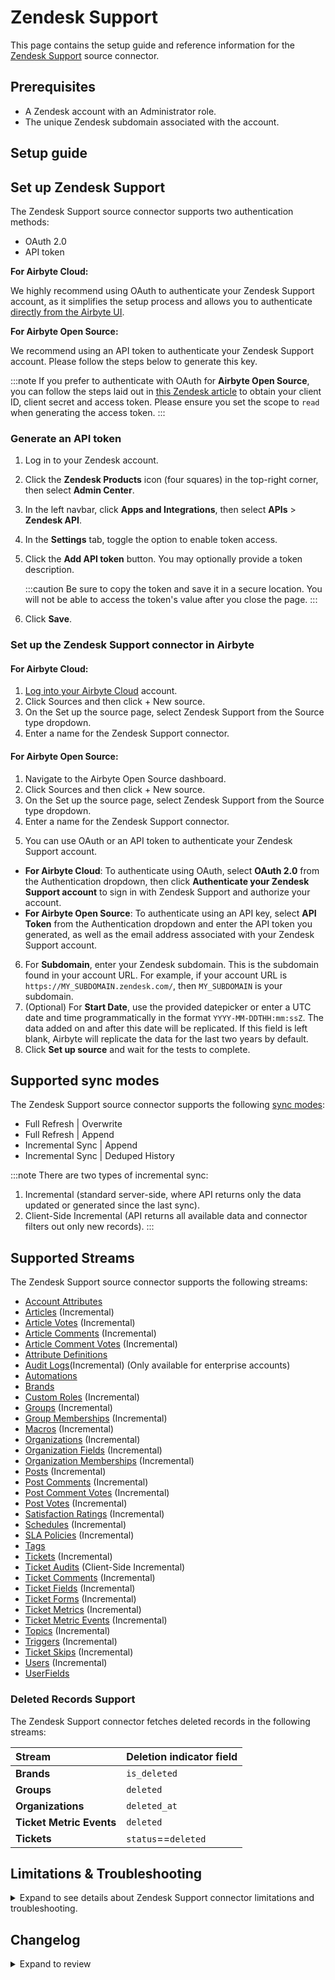# Zendesk Support

<HideInUI>

This page contains the setup guide and reference information for the [Zendesk Support](https://www.zendesk.com/) source connector.

</HideInUI>

## Prerequisites

- A Zendesk account with an Administrator role.
- The unique Zendesk subdomain associated with the account.

## Setup guide

## Set up Zendesk Support

The Zendesk Support source connector supports two authentication methods:

- OAuth 2.0
- API token

<!-- env:cloud -->

**For Airbyte Cloud:**

We highly recommend using OAuth to authenticate your Zendesk Support account, as it simplifies the setup process and allows you to authenticate [directly from the Airbyte UI](#set-up-the-zendesk-support-source-connector).

<!-- /env:cloud -->

<!-- env:oss -->

**For Airbyte Open Source:**

We recommend using an API token to authenticate your Zendesk Support account. Please follow the steps below to generate this key.

:::note
If you prefer to authenticate with OAuth for **Airbyte Open Source**, you can follow the steps laid out in [this Zendesk article](https://support.zendesk.com/hc/en-us/articles/4408845965210) to obtain your client ID, client secret and access token. Please ensure you set the scope to `read` when generating the access token.
:::

### Generate an API token

1. Log in to your Zendesk account.
2. Click the **Zendesk Products** icon (four squares) in the top-right corner, then select **Admin Center**.
3. In the left navbar, click **Apps and Integrations**, then select **APIs** > **Zendesk API**.
4. In the **Settings** tab, toggle the option to enable token access.
5. Click the **Add API token** button. You may optionally provide a token description.

   :::caution
   Be sure to copy the token and save it in a secure location. You will not be able to access the token's value after you close the page.
   :::

6. Click **Save**.
<!-- /env:oss -->

### Set up the Zendesk Support connector in Airbyte

<!-- env:cloud -->
#### For Airbyte Cloud:

1. [Log into your Airbyte Cloud](https://cloud.airbyte.com/workspaces) account.
2. Click Sources and then click + New source.
3. On the Set up the source page, select Zendesk Support from the Source type dropdown.
4. Enter a name for the Zendesk Support connector.
<!-- /env:cloud -->
<!-- env:oss -->
#### For Airbyte Open Source:

1. Navigate to the Airbyte Open Source dashboard.
2. Click Sources and then click + New source.
3. On the Set up the source page, select Zendesk Support from the Source type dropdown.
4. Enter a name for the Zendesk Support connector.
<!-- /env:oss -->
5. You can use OAuth or an API token to authenticate your Zendesk Support account.
<!-- env:cloud -->

- **For Airbyte Cloud**: To authenticate using OAuth, select **OAuth 2.0** from the Authentication dropdown, then click **Authenticate your Zendesk Support account** to sign in with Zendesk Support and authorize your account.
  <!-- /env:cloud -->
  <!-- env:oss -->
- **For Airbyte Open Source**: To authenticate using an API key, select **API Token** from the Authentication dropdown and enter the API token you generated, as well as the email address associated with your Zendesk Support account.
<!-- /env:oss -->

6. For **Subdomain**, enter your Zendesk subdomain. This is the subdomain found in your account URL. For example, if your account URL is `https://MY_SUBDOMAIN.zendesk.com/`, then `MY_SUBDOMAIN` is your subdomain.
7. (Optional) For **Start Date**, use the provided datepicker or enter a UTC date and time programmatically in the format `YYYY-MM-DDTHH:mm:ssZ`. The data added on and after this date will be replicated. If this field is left blank, Airbyte will replicate the data for the last two years by default.
8. Click **Set up source** and wait for the tests to complete.
<!-- /env:oss -->

<HideInUI>

## Supported sync modes

The Zendesk Support source connector supports the following [sync modes](https://docs.airbyte.com/cloud/core-concepts/#connection-sync-modes):

- Full Refresh | Overwrite
- Full Refresh | Append
- Incremental Sync | Append
- Incremental Sync | Deduped History

:::note
There are two types of incremental sync:

1. Incremental (standard server-side, where API returns only the data updated or generated since the last sync).
2. Client-Side Incremental (API returns all available data and connector filters out only new records).
   :::

## Supported Streams

The Zendesk Support source connector supports the following streams:

- [Account Attributes](https://developer.zendesk.com/api-reference/ticketing/ticket-management/skill_based_routing/#list-account-attributes)
- [Articles](https://developer.zendesk.com/api-reference/help_center/help-center-api/articles/#list-articles) \(Incremental\)
- [Article Votes](https://developer.zendesk.com/api-reference/help_center/help-center-api/votes/#list-votes) \(Incremental\)
- [Article Comments](https://developer.zendesk.com/api-reference/help_center/help-center-api/article_comments/#list-comments) \(Incremental\)
- [Article Comment Votes](https://developer.zendesk.com/api-reference/help_center/help-center-api/votes/#list-votes) \(Incremental\)
- [Attribute Definitions](https://developer.zendesk.com/api-reference/ticketing/ticket-management/skill_based_routing/#list-routing-attribute-definitions)
- [Audit Logs](https://developer.zendesk.com/api-reference/ticketing/account-configuration/audit_logs/#list-audit-logs)\(Incremental\) (Only available for enterprise accounts)
- [Automations](https://developer.zendesk.com/api-reference/ticketing/business-rules/automations/#list-automations)
- [Brands](https://developer.zendesk.com/api-reference/ticketing/account-configuration/brands/#list-brands)
- [Custom Roles](https://developer.zendesk.com/api-reference/ticketing/account-configuration/custom_roles/#list-custom-roles) \(Incremental\)
- [Groups](https://developer.zendesk.com/rest_api/docs/support/groups) \(Incremental\)
- [Group Memberships](https://developer.zendesk.com/rest_api/docs/support/group_memberships) \(Incremental\)
- [Macros](https://developer.zendesk.com/rest_api/docs/support/macros) \(Incremental\)
- [Organizations](https://developer.zendesk.com/rest_api/docs/support/organizations) \(Incremental\)
- [Organization Fields](https://developer.zendesk.com/api-reference/ticketing/organizations/organization_fields/#list-organization-fields) \(Incremental\)
- [Organization Memberships](https://developer.zendesk.com/api-reference/ticketing/organizations/organization_memberships/) \(Incremental\)
- [Posts](https://developer.zendesk.com/api-reference/help_center/help-center-api/posts/#list-posts) \(Incremental\)
- [Post Comments](https://developer.zendesk.com/api-reference/help_center/help-center-api/post_comments/#list-comments) \(Incremental\)
- [Post Comment Votes](https://developer.zendesk.com/api-reference/help_center/help-center-api/votes/#list-votes) \(Incremental\)
- [Post Votes](https://developer.zendesk.com/api-reference/help_center/help-center-api/votes/#list-votes) \(Incremental\)
- [Satisfaction Ratings](https://developer.zendesk.com/rest_api/docs/support/satisfaction_ratings) \(Incremental\)
- [Schedules](https://developer.zendesk.com/api-reference/ticketing/ticket-management/schedules/#list-schedules) \(Incremental\)
- [SLA Policies](https://developer.zendesk.com/rest_api/docs/support/sla_policies) \(Incremental\)
- [Tags](https://developer.zendesk.com/rest_api/docs/support/tags)
- [Tickets](https://developer.zendesk.com/api-reference/ticketing/ticket-management/incremental_exports/#incremental-ticket-export-time-based) \(Incremental\)
- [Ticket Audits](https://developer.zendesk.com/rest_api/docs/support/ticket_audits) \(Client-Side Incremental\)
- [Ticket Comments](https://developer.zendesk.com/api-reference/ticketing/ticket-management/incremental_exports/#incremental-ticket-event-export) \(Incremental\)
- [Ticket Fields](https://developer.zendesk.com/rest_api/docs/support/ticket_fields) \(Incremental\)
- [Ticket Forms](https://developer.zendesk.com/rest_api/docs/support/ticket_forms) \(Incremental\)
- [Ticket Metrics](https://developer.zendesk.com/rest_api/docs/support/ticket_metrics) \(Incremental\)
- [Ticket Metric Events](https://developer.zendesk.com/api-reference/ticketing/tickets/ticket_metric_events/) \(Incremental\)
- [Topics](https://developer.zendesk.com/api-reference/help_center/help-center-api/topics/#list-topics) \(Incremental\)
- [Triggers](https://developer.zendesk.com/api-reference/ticketing/business-rules/triggers/#list-ticket-triggers) \(Incremental\)
- [Ticket Skips](https://developer.zendesk.com/api-reference/ticketing/tickets/ticket_skips/) \(Incremental\)
- [Users](https://developer.zendesk.com/api-reference/ticketing/ticket-management/incremental_exports/#incremental-user-export) \(Incremental\)
- [UserFields](https://developer.zendesk.com/api-reference/ticketing/users/user_fields/#list-user-fields)

### Deleted Records Support

The Zendesk Support connector fetches deleted records in the following streams:

| Stream                   | Deletion indicator field |
|:-------------------------|:-------------------------|
| **Brands**               | `is_deleted`             |
| **Groups**               | `deleted`                |
| **Organizations**        | `deleted_at`             |
| **Ticket Metric Events** | `deleted`                |
| **Tickets**              | `status`==`deleted`      |

## Limitations & Troubleshooting

<details>
<summary>
Expand to see details about Zendesk Support connector limitations and troubleshooting.
</summary>

### Connector limitations

#### Rate limiting

The connector is restricted by normal Zendesk [requests limitation](https://developer.zendesk.com/rest_api/docs/support/usage_limits).

The Zendesk connector ideally should not run into Zendesk API limitations under normal usage. [Create an issue](https://github.com/airbytehq/airbyte/issues) if you see any rate limit issues that are not automatically retried successfully.

### Troubleshooting

- Check out common troubleshooting issues for the Zendesk Support source connector on our [Airbyte Forum](https://github.com/airbytehq/airbyte/discussions).

</details>

## Changelog

<details>
  <summary>Expand to review</summary>

| Version | Date       | Pull Request                                             | Subject                                                                                                                                                                                                                            |
|:--------|:-----------|:---------------------------------------------------------|:-----------------------------------------------------------------------------------------------------------------------------------------------------------------------------------------------------------------------------------|
| 4.3.1 | 2024-10-12 | [46794](https://github.com/airbytehq/airbyte/pull/46794) | Update dependencies |
| 4.3.0 | 2024-10-09 | [46096](https://github.com/airbytehq/airbyte/pull/46096) | Updates `TicketMetrics` stream for improved reliability for long syncs, updates state cursor field to `_ab_updated_at`, automatically migrates legacy state |
| 4.2.3 | 2024-10-05 | [46408](https://github.com/airbytehq/airbyte/pull/46408) | Update dependencies |
| 4.2.2 | 2024-09-28 | [45784](https://github.com/airbytehq/airbyte/pull/45784) | Update dependencies |
| 4.2.1 | 2024-09-14 | [45561](https://github.com/airbytehq/airbyte/pull/45561) | Update dependencies |
| 4.2.0 | 2024-09-10 | [44610](https://github.com/airbytehq/airbyte/pull/44610) | Add `Automations` and `Triggers` stream |
| 4.1.1 | 2024-09-07 | [45215](https://github.com/airbytehq/airbyte/pull/45215) | Update dependencies |
| 4.1.0 | 2024-09-06 | [45187](https://github.com/airbytehq/airbyte/pull/45187) | Migrate to CDK v5 |
| 4.0.2 | 2024-08-31 | [44965](https://github.com/airbytehq/airbyte/pull/44965) | Update dependencies |
| 4.0.1 | 2024-08-24 | [44692](https://github.com/airbytehq/airbyte/pull/44692) | Update dependencies |
| 4.0.0 | 2024-08-19 | [44096](https://github.com/airbytehq/airbyte/pull/44096) | Stream `Tags`: use cursor based pagination |
| 3.0.1 | 2024-08-17 | [44324](https://github.com/airbytehq/airbyte/pull/44324) | Update dependencies |
| 3.0.0 | 2024-08-13 | [43446](https://github.com/airbytehq/airbyte/pull/43446) | `TicketMetrics` stream: updates cursor field to `generated_timestamp` |
| 2.7.3 | 2024-08-12 | [43900](https://github.com/airbytehq/airbyte/pull/43900) | Update dependencies |
| 2.7.2 | 2024-08-10 | [43614](https://github.com/airbytehq/airbyte/pull/43614) | Update dependencies |
| 2.7.1 | 2024-08-03 | [41799](https://github.com/airbytehq/airbyte/pull/41799) | Update dependencies |
| 2.7.0 | 2024-08-02 | [42975](https://github.com/airbytehq/airbyte/pull/42975) | Migrate to CDK v4.3.0 |
| 2.6.13 | 2024-07-31 | [42892](https://github.com/airbytehq/airbyte/pull/42892) | Update BackoffStrategy interface to be up-to-date with latest parent interface. |
| 2.6.12 | 2024-07-25 | [42519](https://github.com/airbytehq/airbyte/pull/42519) | Update error message for permission issue. |
| 2.6.11 | 2024-07-18 | [42100](https://github.com/airbytehq/airbyte/pull/42100) | Raise config error on 403/404 status code. |
| 2.6.10 | 2024-07-10 | [41436](https://github.com/airbytehq/airbyte/pull/41436) | Fix unit test |
| 2.6.9 | 2024-07-10 | [41390](https://github.com/airbytehq/airbyte/pull/41390) | Update dependencies |
| 2.6.8 | 2024-07-09 | [40025](https://github.com/airbytehq/airbyte/pull/40025) | Update dependencies |
| 2.6.7 | 2024-07-09 | [41032](https://github.com/airbytehq/airbyte/pull/41032) | Use latest `CDK`: 3.0.0 |
| 2.6.6 | 2024-06-27 | [40592](https://github.com/airbytehq/airbyte/pull/40592) | Updated to use latest `CDK` version, fixed `cursor pagination` logic |
| 2.6.5 | 2024-05-23 | [38607](https://github.com/airbytehq/airbyte/pull/38607) | Migrate to cursor based pagination in stream `Organization memberships` |
| 2.6.4 | 2024-05-20 | [38310](https://github.com/airbytehq/airbyte/pull/38310) | Fix record filter for `Ticket Metrics` stream |
| 2.6.3 | 2024-05-02 | [36669](https://github.com/airbytehq/airbyte/pull/36669) | Schema descriptions |
| 2.6.2 | 2024-02-05 | [37761](https://github.com/airbytehq/airbyte/pull/37761) | Add stop condition for `Ticket Audits` when recieved old records; Ignore 403 and 404 status codes. |
| 2.6.1 | 2024-04-30 | [37723](https://github.com/airbytehq/airbyte/pull/37723) | Add %Y-%m-%dT%H:%M:%S%z to cursor_datetime_formats |
| 2.6.0 | 2024-04-29 | [36823](https://github.com/airbytehq/airbyte/pull/36823) | Migrate to low code; Add new stream `Ticket Activities` |
| 2.5.0 | 2024-04-25 | [36388](https://github.com/airbytehq/airbyte/pull/36388) | Fix data type of field in `Tickets` stream schema stream. |
| 2.4.1 | 2024-04-20 | [37450](https://github.com/airbytehq/airbyte/pull/37450) | Fix parsing response for `Ticket Metrics` stream. |
| 2.4.0 | 2024-04-09 | [36897](https://github.com/airbytehq/airbyte/pull/36897) | Fix long-running syncs for `Ticket Metrics`, `Ticket Audits` and `Satisfaction Ratings` streams. |
| 2.3.0 | 2024-03-26 | [36403](https://github.com/airbytehq/airbyte/pull/36403) | Unpin CDK version, add record counts to state messages |
| 2.2.8 | 2024-02-09 | [35083](https://github.com/airbytehq/airbyte/pull/35083) | Manage dependencies with Poetry. |
| 2.2.7 | 2024-02-05 | [34840](https://github.com/airbytehq/airbyte/pull/34840) | Fix missing fields in schema |
| 2.2.6 | 2024-01-11 | [34064](https://github.com/airbytehq/airbyte/pull/34064) | Skip 504 Error for stream `Ticket Audits` |
| 2.2.5 | 2024-01-08 | [34010](https://github.com/airbytehq/airbyte/pull/34010) | Prepare for airbyte-lib |
| 2.2.4 | 2023-12-20 | [33680](https://github.com/airbytehq/airbyte/pull/33680) | Fix pagination issue for streams related to incremental export sync |
| 2.2.3 | 2023-12-14 | [33435](https://github.com/airbytehq/airbyte/pull/33435) | Fix 504 Error for stream Ticket Audits |
| 2.2.2 | 2023-12-01 | [33012](https://github.com/airbytehq/airbyte/pull/33012) | Increase number of retries for backoff policy to 10 |
| 2.2.1 | 2023-11-10 | [32440](https://github.com/airbytehq/airbyte/pull/32440) | Made refactoring to improve code maintainability |
| 2.2.0 | 2023-10-31 | [31999](https://github.com/airbytehq/airbyte/pull/31999) | Extended the `CustomRoles` stream schema |
| 2.1.1 | 2023-10-23 | [31702](https://github.com/airbytehq/airbyte/pull/31702) | Base image migration: remove Dockerfile and use the python-connector-base image |
| 2.1.0 | 2023-10-19 | [31606](https://github.com/airbytehq/airbyte/pull/31606) | Added new field `reply_time_in_seconds` to the `Ticket Metrics` stream schema |
| 2.0.0 | 2023-09-15 | [30440](https://github.com/airbytehq/airbyte/pull/30440) | Remove stream `Deleted Tickets` |
| 1.7.0 | 2023-09-11 | [30259](https://github.com/airbytehq/airbyte/pull/30259) | Add stream `Deleted Tickets` |
| 1.6.0 | 2023-09-09 | [30168](https://github.com/airbytehq/airbyte/pull/30168) | Make `start_date` field optional |
| 1.5.1 | 2023-09-05 | [30142](https://github.com/airbytehq/airbyte/pull/30142) | Handle non-JSON Response |
| 1.5.0 | 2023-09-04 | [30138](https://github.com/airbytehq/airbyte/pull/30138) | Add new Streams: `Article Votes`, `Article Comments`, `Article Comment Votes` |
| 1.4.0 | 2023-09-04 | [30134](https://github.com/airbytehq/airbyte/pull/30134) | Add incremental support for streams: `custom Roles`, `Schedules`, `SLA Policies` |
| 1.3.0 | 2023-08-30 | [30031](https://github.com/airbytehq/airbyte/pull/30031) | Add new streams: `Articles`, `Organization Fields` |
| 1.2.2 | 2023-08-30 | [29998](https://github.com/airbytehq/airbyte/pull/29998) | Fix typo in stream `AttributeDefinitions`: field condition |
| 1.2.1 | 2023-08-30 | [29991](https://github.com/airbytehq/airbyte/pull/29991) | Remove Custom availability strategy |
| 1.2.0 | 2023-08-29 | [29940](https://github.com/airbytehq/airbyte/pull/29940) | Add undeclared fields to schemas |
| 1.1.1 | 2023-08-29 | [29904](https://github.com/airbytehq/airbyte/pull/29904) | Make `Organizations` stream incremental |
| 1.1.0 | 2023-08-28 | [29891](https://github.com/airbytehq/airbyte/pull/29891) | Add stream `UserFields` |
| 1.0.0 | 2023-07-27 | [28774](https://github.com/airbytehq/airbyte/pull/28774) | Fix retry logic & update cursor for `Tickets` stream |
| 0.11.0 | 2023-08-10 | [27208](https://github.com/airbytehq/airbyte/pull/27208) | Add stream `Topics` |
| 0.10.7 | 2023-08-09 | [29256](https://github.com/airbytehq/airbyte/pull/29256) | Update tooltip descriptions in spec |
| 0.10.6 | 2023-08-04 | [29031](https://github.com/airbytehq/airbyte/pull/29031) | Reverted `advancedAuth` spec changes |
| 0.10.5 | 2023-08-01 | [28910](https://github.com/airbytehq/airbyte/pull/28910) | Updated `advancedAuth` broken references |
| 0.10.4 | 2023-07-25 | [28397](https://github.com/airbytehq/airbyte/pull/28397) | Handle 404 Error |
| 0.10.3 | 2023-07-24 | [28612](https://github.com/airbytehq/airbyte/pull/28612) | Fix pagination for stream `TicketMetricEvents` |
| 0.10.2 | 2023-07-19 | [28487](https://github.com/airbytehq/airbyte/pull/28487) | Remove extra page from params |
| 0.10.1 | 2023-07-10 | [28096](https://github.com/airbytehq/airbyte/pull/28096) | Replace `offset` pagination with `cursor` pagination |
| 0.10.0 | 2023-07-06 | [27991](https://github.com/airbytehq/airbyte/pull/27991) | Add streams: `PostVotes`, `PostCommentVotes` |
| 0.9.0 | 2023-07-05 | [27961](https://github.com/airbytehq/airbyte/pull/27961) | Add stream: `Post Comments` |
| 0.8.1 | 2023-06-27 | [27765](https://github.com/airbytehq/airbyte/pull/27765) | Bugfix: Nonetype error while syncing more then 100000 organizations |
| 0.8.0 | 2023-06-09 | [27156](https://github.com/airbytehq/airbyte/pull/27156) | Add stream `Posts` |
| 0.7.0 | 2023-06-27 | [27436](https://github.com/airbytehq/airbyte/pull/27436) | Add Ticket Skips stream |
| 0.6.0 | 2023-06-27 | [27450](https://github.com/airbytehq/airbyte/pull/27450) | Add Skill Based Routing streams |
| 0.5.0 | 2023-06-26 | [27735](https://github.com/airbytehq/airbyte/pull/27735) | License Update: Elv2 stream stream |
| 0.4.0 | 2023-06-16 | [27431](https://github.com/airbytehq/airbyte/pull/27431) | Add Organization Memberships stream |
| 0.3.1 | 2023-06-02 | [26945](https://github.com/airbytehq/airbyte/pull/26945) | Make `Ticket Metrics` stream to use cursor pagination |
| 0.3.0 | 2023-05-23 | [26347](https://github.com/airbytehq/airbyte/pull/26347) | Add stream `Audit Logs` logs` |
| 0.2.30 | 2023-05-23 | [26414](https://github.com/airbytehq/airbyte/pull/26414) | Added missing handlers when `empty json` or `JSONDecodeError` is received |
| 0.2.29 | 2023-04-18 | [25214](https://github.com/airbytehq/airbyte/pull/25214) | Add missing fields to `Tickets` stream |
| 0.2.28 | 2023-03-21 | [24053](https://github.com/airbytehq/airbyte/pull/24053) | Fix stream `sla_policies` schema data type error (events.value) |
| 0.2.27 | 2023-03-22 | [22817](https://github.com/airbytehq/airbyte/pull/22817) | Specified date formatting in specification |
| 0.2.26 | 2023-03-20 | [24252](https://github.com/airbytehq/airbyte/pull/24252) | Handle invalid `start_date` when checking connection |
| 0.2.25 | 2023-02-28 | [22308](https://github.com/airbytehq/airbyte/pull/22308) | Add `AvailabilityStrategy` for all streams |
| 0.2.24 | 2023-02-17 | [23246](https://github.com/airbytehq/airbyte/pull/23246) | Handle `StartTimeTooRecent` error for Tickets stream |
| 0.2.23 | 2023-02-15 | [23035](https://github.com/airbytehq/airbyte/pull/23035) | Handle 403 Error |
| 0.2.22 | 2023-02-14 | [22483](https://github.com/airbytehq/airbyte/pull/22483) | Fix test; handle 400 error |
| 0.2.21 | 2023-01-27 | [22027](https://github.com/airbytehq/airbyte/pull/22027) | Set `AvailabilityStrategy` for streams explicitly to `None` |
| 0.2.20 | 2022-12-28 | [20900](https://github.com/airbytehq/airbyte/pull/20900) | Remove synchronous time.sleep, add logging, reduce backoff time |
| 0.2.19 | 2022-12-09 | [19967](https://github.com/airbytehq/airbyte/pull/19967) | Fix reading response for more than 100k records |
| 0.2.18 | 2022-11-29 | [19432](https://github.com/airbytehq/airbyte/pull/19432) | Revert changes from version 0.2.15, use a test read instead |
| 0.2.17 | 2022-11-24 | [19792](https://github.com/airbytehq/airbyte/pull/19792) | Transform `ticket_comments.via` "-" to null |
| 0.2.16 | 2022-09-28 | [17326](https://github.com/airbytehq/airbyte/pull/17326) | Migrate to per-stream states. |
| 0.2.15 | 2022-08-03 | [15233](https://github.com/airbytehq/airbyte/pull/15233) | Added `subscription plan` check on `streams discovery` step to remove streams that are not accessible for fetch due to subscription plan restrictions |
| 0.2.14 | 2022-07-27 | [15036](https://github.com/airbytehq/airbyte/pull/15036) | Convert `ticket_audits.previous_value` values to string |
| 0.2.13 | 2022-07-21 | [14829](https://github.com/airbytehq/airbyte/pull/14829) | Convert `tickets.custom_fields` values to string |
| 0.2.12 | 2022-06-30 | [14304](https://github.com/airbytehq/airbyte/pull/14304) | Fixed Pagination for Group Membership stream |
| 0.2.11 | 2022-06-24 | [14112](https://github.com/airbytehq/airbyte/pull/14112) | Fixed "Retry-After" non integer value |
| 0.2.10 | 2022-06-14 | [13757](https://github.com/airbytehq/airbyte/pull/13757) | Fixed the bug with `TicketMetrics` stream, HTTP Error 429, caused by lots of API requests |
| 0.2.9 | 2022-05-27 | [13261](https://github.com/airbytehq/airbyte/pull/13261) | Bugfix for the unhandled [ChunkedEncodingError](https://github.com/airbytehq/airbyte/issues/12591) and [ConnectionError](https://github.com/airbytehq/airbyte/issues/12155) |
| 0.2.8 | 2022-05-20 | [13055](https://github.com/airbytehq/airbyte/pull/13055) | Fixed minor issue for stream `ticket_audits` schema |
| 0.2.7 | 2022-04-27 | [12335](https://github.com/airbytehq/airbyte/pull/12335) | Adding fixtures to mock time.sleep for connectors that explicitly sleep |
| 0.2.6 | 2022-04-19 | [12122](https://github.com/airbytehq/airbyte/pull/12122) | Fixed the bug when only 100,000 Users are synced [11895](https://github.com/airbytehq/airbyte/issues/11895) and fixed bug when `start_date` is not used on user stream [12059](https://github.com/airbytehq/airbyte/issues/12059). |
| 0.2.5 | 2022-04-05 | [11727](https://github.com/airbytehq/airbyte/pull/11727) | Fixed the bug when state was not parsed correctly |
| 0.2.4 | 2022-04-04 | [11688](https://github.com/airbytehq/airbyte/pull/11688) | Small documentation corrections |
| 0.2.3 | 2022-03-23 | [11349](https://github.com/airbytehq/airbyte/pull/11349) | Fixed the bug when Tickets stream didn't return deleted records |
| 0.2.2 | 2022-03-17 | [11237](https://github.com/airbytehq/airbyte/pull/11237) | Fixed the bug when TicketComments stream didn't return all records |
| 0.2.1 | 2022-03-15 | [11162](https://github.com/airbytehq/airbyte/pull/11162) | Added support of OAuth2.0 authentication method |
| 0.2.0 | 2022-03-01 | [9456](https://github.com/airbytehq/airbyte/pull/9456) | Update source to use future requests |
| 0.1.12 | 2022-01-25 | [9785](https://github.com/airbytehq/airbyte/pull/9785) | Add additional log messages |
| 0.1.11 | 2021-12-21 | [8987](https://github.com/airbytehq/airbyte/pull/8987) | Update connector fields title/description |
| 0.1.9 | 2021-12-16 | [8616](https://github.com/airbytehq/airbyte/pull/8616) | Adds Brands, CustomRoles and Schedules streams |
| 0.1.8   | 2021-11-23 | [8050](https://github.com/airbytehq/airbyte/pull/8168)   | Adds TicketMetricEvents stream                                                                                                                                                                                                     |
| 0.1.7   | 2021-11-23 | [8058](https://github.com/airbytehq/airbyte/pull/8058)   | Added support of AccessToken authentication                                                                                                                                                                                        |
| 0.1.6   | 2021-11-18 | [8050](https://github.com/airbytehq/airbyte/pull/8050)   | Fix wrong types for schemas, add TypeTransformer                                                                                                                                                                                   |
| 0.1.5   | 2021-10-26 | [7679](https://github.com/airbytehq/airbyte/pull/7679)   | Add ticket_id and ticket_comments                                                                                                                                                                                                  |
| 0.1.4   | 2021-10-26 | [7377](https://github.com/airbytehq/airbyte/pull/7377)   | Fix initially_assigned_at type in ticket metrics                                                                                                                                                                                   |
| 0.1.3   | 2021-10-17 | [7097](https://github.com/airbytehq/airbyte/pull/7097)   | Corrected the connector's specification                                                                                                                                                                                            |
| 0.1.2   | 2021-10-16 | [6513](https://github.com/airbytehq/airbyte/pull/6513)   | Fixed TicketComments stream                                                                                                                                                                                                        |
| 0.1.1   | 2021-09-02 | [5787](https://github.com/airbytehq/airbyte/pull/5787)   | Fixed incremental logic for the ticket_comments stream                                                                                                                                                                             |
| 0.1.0   | 2021-07-21 | [4861](https://github.com/airbytehq/airbyte/pull/4861)   | Created CDK native zendesk connector                                                                                                                                                                                               |

</details>

</HideInUI>
